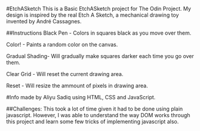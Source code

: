 #EtchASketch
This is a Basic EtchASketch project for The Odin Project.
My design is inspired by the real Etch A Sketch, a mechanical drawing toy invented by André Cassagnes.

##Instructions
Black Pen - Colors in squares black as you move over them.

Color! - Paints a random color on the canvas.

Gradual Shading- Will gradually make squares darker each time you go over them.

Clear Grid - Will reset the current drawing area.

Reset - Will resize the ammount of pixels in drawing area.

#Info
made by Aliyu Sadiq using HTML, CSS and JavaScript.

##Challenges:
This took a lot of time given it had to be done using plain javascript. However, I was able to understand the way DOM works through this project and learn some few tricks of implementing javascript also.